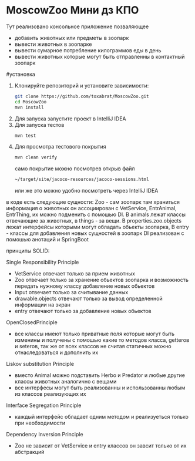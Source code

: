 # MoscowZoo Мини дз КПО
Тут реализовано консольное приложение позваляющее
- добавить животных или предметы в зоопарк
- вывести животных в зоопарке
- вывести сумарное потребление килограммов еды в день
- вывести животных которые могут быть отправленны в контактный зоопарк

#установка
1. Клонируйте репозиторий и установите зависимости:
   ```bash
   git clone https://github.com/toxabrat/MoscowZoo.git
   cd MoscowZoo
   mvn install
   ```
2. Для запуска запустите проект в IntelliJ IDEA
3. Для запуска тестов
   ```bash
   mvn test
   ```
4. Для просмотра тестового покрытия
   ```bash
   mvn clean verify
   ```
   само покрытие можно посмотрев открыв файл
   ```bash
   ~/target/site/jacoco-resources/jacoco-sessions.html
   ```
   или же это можно удобно посмотреть через IntelliJ IDEA

в коде есть следующие сущности: 
Zoo - сам зоопарк там храниться информация о животных он ассоциирован с
VetService, EntrAnimal, EntrThing, их можно подменить с помошью DI.
В animals лежат классы отвечающие за животных, в things - за вещи.
В properties.zoo.objects лежат интерфейсы которыми могут обладать обьекты зоопарка,
В entry - классы для добавления новых сущностей в зоопарк
DI реализован с помошью анотаций и SpringBoot

принципы SOLID:

Single Responsibility Principle 
- VetService отвечает только за прием животных
- Zoo отвечает только за хранение обьектов зоопарка и возможность передать нужному классу добавление новых обьектов
- Input отвечает только за считывание данных
- drawable.objects отвечают только за вывод определенной информации на экран 
- entry отвечают только за добавление новых обьектов

OpenClosedPrinciple 
- все классы имеют только приватные поля которые могут быть изменины и получены
с помошью какие то методов класса, getterов и seterов, так же от всех классов
не считая статичных можно отнаследоваться и дополнить их

Liskov substitution Principle
- вместо Animal можно подставить Herbo и Predator и любые другие классы животных аналогично с вещами
- все интерфесы могут быть реализованны и использованны любым из классов реализующих их

Interface Segregation Principle
- каждый интерфейс обладает одним методом и реализуеться только при необходимости

Dependency Inversion Principle
- Zoo не зависит от VetService и entry классов он завсит только от их абстракций 
